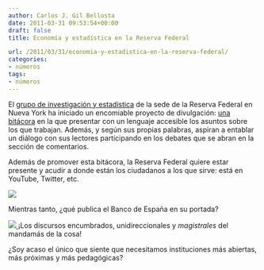 ```yaml
---
author: Carlos J. Gil Bellosta
date: 2011-03-31 09:53:54+00:00
draft: false
title: Economía y estadística en la Reserva Federal

url: /2011/03/31/economia-y-estadistica-en-la-reserva-federal/
categories:
- números
tags:
- números
---
```


El [grupo de investigación y estadística](http://www.newyorkfed.org/research/index.html) de la sede de la Reserva Federal en Nueva York ha iniciado un encomiable proyecto de divulgación: [una bitácora](http://libertystreeteconomics.newyorkfed.org/) en la que presentar con un lenguaje accesible los asuntos sobre los que trabajan. Además, y según sus propias palabras, aspiran a entablar un diálogo con sus lectores participando en los debates que se abran en la sección de comentarios.

Además de promover esta bitácora, la Reserva Federal quiere estar presente y acudir a donde están los ciudadanos a los que sirve: está en YouTube, Twitter, etc.

[![](/wp-uploads/2011/03/fed_ny.png#center)
](/wp-uploads/2011/03/fed_ny.png#center)

Mientras tanto, ¿qué publica el Banco de España en su portada?

[![](/wp-uploads/2011/03/bde.png#center)
](/wp-uploads/2011/03/bde.png#center)¡Los discursos encumbrados, unidireccionales y _magistrales_ del mandamás de la cosa!

¿Soy acaso el único que siente que necesitamos instituciones más abiertas, más próximas y más pedagógicas?
